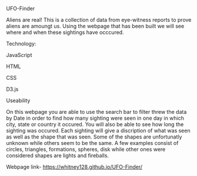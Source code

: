UFO-Finder

Aliens are real! This is a collection of data from eye-witness reports to prove aliens are amoungt us. 
Using the webpage that has been built we will see where and when these sightings have occcured.

Technology:

JavaScript

HTML

CSS

D3.js

Useability

On this webpage you are able to use the search bar to filter threw the data by Date in order to find how many sighting were seen in one day in which city, state or country it occured.
You will also be able to see how long the sighting was occured.
Each sighting will give a discription of what was seen as well as the shape that was seen.
Some of the shapes are unfortunatly unknown while others seem to be the same. 
A few examples consist of circles, triangles, formations, spheres, disk
while other ones were considered shapes are lights and fireballs.

Webpage link- https://whitney128.github.io/UFO-Finder/
